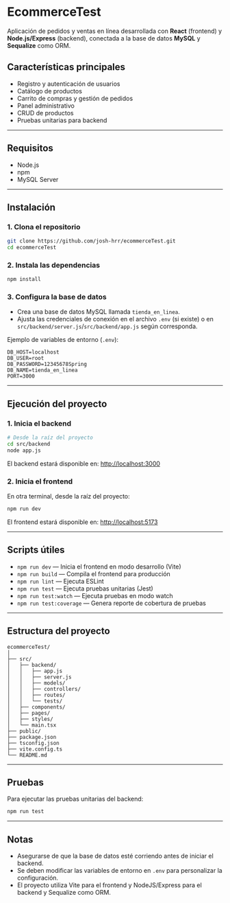 # EcommerceTest

Aplicación de pedidos y ventas en línea desarrollada con **React** (frontend) y **Node.js/Express** (backend), conectada a la base de datos **MySQL** y **Sequalize** como ORM.

## Características principales

- Registro y autenticación de usuarios
- Catálogo de productos
- Carrito de compras y gestión de pedidos
- Panel administrativo
- CRUD de productos 
- Pruebas unitarias para backend

---

## Requisitos  

- Node.js  
- npm 
- MySQL Server

---

## Instalación

### 1. Clona el repositorio

```bash
git clone https://github.com/josh-hrr/ecommerceTest.git
cd ecommerceTest
```

### 2. Instala las dependencias

```bash
npm install
```

### 3. Configura la base de datos

- Crea una base de datos MySQL llamada `tienda_en_linea`.
- Ajusta las credenciales de conexión en el archivo `.env` (si existe) o en `src/backend/server.js`/`src/backend/app.js` según corresponda.

Ejemplo de variables de entorno (`.env`):

```
DB_HOST=localhost
DB_USER=root
DB_PASSWORD=12345678Spring
DB_NAME=tienda_en_linea
PORT=3000
```

---

## Ejecución del proyecto

### 1. Inicia el backend

```bash
# Desde la raíz del proyecto
cd src/backend
node app.js
```

El backend estará disponible en: [http://localhost:3000](http://localhost:3000)

### 2. Inicia el frontend

En otra terminal, desde la raíz del proyecto:

```bash
npm run dev
```

El frontend estará disponible en: [http://localhost:5173](http://localhost:5173)

---

## Scripts útiles

- `npm run dev` — Inicia el frontend en modo desarrollo (Vite)
- `npm run build` — Compila el frontend para producción
- `npm run lint` — Ejecuta ESLint
- `npm run test` — Ejecuta pruebas unitarias (Jest)
- `npm run test:watch` — Ejecuta pruebas en modo watch
- `npm run test:coverage` — Genera reporte de cobertura de pruebas

---

## Estructura del proyecto

```
ecommerceTest/
│
├── src/
│   ├── backend/
│   │   ├── app.js
│   │   ├── server.js
│   │   ├── models/
│   │   ├── controllers/
│   │   ├── routes/
│   │   └── tests/
│   ├── components/
│   ├── pages/
│   ├── styles/
│   └── main.tsx
├── public/
├── package.json
├── tsconfig.json
├── vite.config.ts
└── README.md
```

---

## Pruebas

Para ejecutar las pruebas unitarias del backend:

```bash
npm run test
```

---

## Notas

- Asegurarse de que la base de datos esté corriendo antes de iniciar el backend.
- Se deben modificar las variables de entorno en `.env` para personalizar la configuración.
- El proyecto utiliza Vite para el frontend y NodeJS/Express para el backend y Sequalize como ORM.